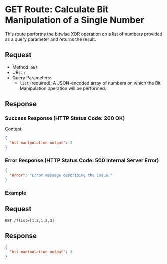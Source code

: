 # GET Route: Calculate Bit Manipulation of a Single Number

This route performs the bitwise XOR operation on a list of numbers provided as a query parameter and returns the result.

## Request

- Method: `GET`
- URL: `/`
- Query Parameters:
  - `list` (required): A JSON-encoded array of numbers on which the Bit Manipulation operation will be performed.

## Response

### Success Response (HTTP Status Code: 200 OK)

Content:
```json
{
  "bit manipulation output": 3
}

```

### Error Response (HTTP Status Code: 500 Internal Server Error)

```json
{
  "error": "Error message describing the issue."
}

```

### Example

## Request

```url
GET /?list=[1,2,1,2,3]
```

## Response

```json
{
  "bit manipulation output": 3
}
```
